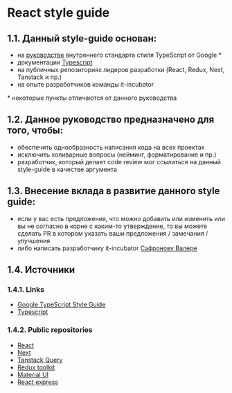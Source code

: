 # React style guide

## 1.1. Данный style-guide основан:
* на [руководстве](https://google.github.io/styleguide/tsguide.html) внутреннего стандарта стиля TypeScript от Google *
* документации [Typescript](https://www.typescriptlang.org/)
* на публичных репозиториях лидеров разработки (React, Redux, Next, Tanstack и пр.)
* на опыте разработчиков команды it-incubator

\* некоторые пункты отличаются от данного руководства


## 1.2. Данное руководство предназначено для того, чтобы:
* обеспечить однообразность написания кода на всех проектах
* исключить холиварные вопросы (нейминг, форматирование и пр.)
* разработчик, который делает code review мог ссылаться на данный style-guide в качестве аргумента


## 1.3. Внесение вклада в развитие данного style guide:
* если у вас есть предложения, что можно добавить или изменить или вы не согласно в корне с каким-то утверждение, то вы можете сделать PR в котором указать ваши предложения / замечания / улучшения
* либо написать разработчику it-incubator [Сафронову Валере](https://t.me/safronman)

## 1.4. Источники

### 1.4.1. Links

- [Google TypeScript Style Guide](https://google.github.io/styleguide/tsguide.html)
- [Typescript](https://www.typescriptlang.org/)

### 1.4.2. Public repositories

- [React](https://github.com/facebook/react/blob/main/fixtures/ssr/src/components/App.js)
- [Next](https://github.com/vercel/next.js/blob/canary/examples/amp/components/Layout.tsx)
- [Tanstack Query](https://github.com/TanStack/query/blob/main/examples/react/algolia/src/SearchResults.tsx)
- [Redux toolkit](https://github.com/reduxjs/redux-toolkit/blob/master/examples/query/react/advanced/src/Pokemon.tsx)
- [Material UI](https://github.com/mui/material-ui/blob/master/docs/src/components/footer/EmailSubscribe.tsx)
- [React express](https://github.com/dabbott/react-express/blob/master/examples/files/dashboard/components/Info.tsx)


